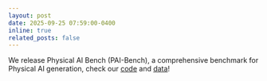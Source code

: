 ```yaml
---
layout: post
date: 2025-09-25 07:59:00-0400
inline: true
related_posts: false
---
```


We release Physical AI Bench (PAI-Bench), a comprehensive benchmark for Physical AI generation, check our [code](https://github.com/SHI-Labs/physical-ai-bench) and [data](https://github.com/SHI-Labs/physical-ai-bench)!
